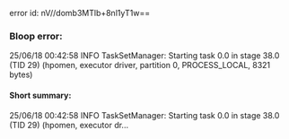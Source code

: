 error id: nV//domb3MTlb+8nl1yT1w==
### Bloop error:

25/06/18 00:42:58 INFO TaskSetManager: Starting task 0.0 in stage 38.0 (TID 29) (hpomen, executor driver, partition 0, PROCESS_LOCAL, 8321 bytes)
#### Short summary: 

25/06/18 00:42:58 INFO TaskSetManager: Starting task 0.0 in stage 38.0 (TID 29) (hpomen, executor dr...